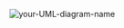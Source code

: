 ![your-UML-diagram-name](http://www.plantuml.com/plantuml/proxy?cache=no&src=https://raw.githubusercontent.com/dionatamsouza/dionatamsouza.github.io/edit/master/docs/plantuml/test.iuml)
